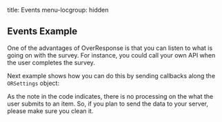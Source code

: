 title: Events
menu-locgroup: hidden

Events Example
------------

One of the advantages of OverResponse is that you can listen to what is
going on with the survey. For instance, you could call your own API when
the user completes the survey. 

Next example shows how you can do this by sending callbacks
along the `ORSettings` object:

<div id="ORClientContainer"></div>
<script>

  function appendContentToLogger(content) {
    // Be aware your user could send anything... it is unprocessed, unescaped and unencoded
    $('#LoggerExample').append(content + '<br />');
  }

  var ORSettings = {
    surveyId: '51870fd5f6664b9314000011',
    containerId: 'ORClientContainer',
    alwaysShow: true,
    onFirstItemChange: function(event) {
      appendContentToLogger('First item was answered with ' + event.response.value);
    },
    onItemChange: function(event) {
      appendContentToLogger('An item was answered with ' + event.response.value);
    },
    onSurveyFinish: function(event) {
      appendContentToLogger('Survey was finished');
    }
  };

  var ORScript = document.createElement('script');
  ORScript.async = true;
  ORScript.src = '//overresponse.com/scripts/respondant/respondant.js';
  document.getElementsByTagName('head')[0].appendChild(ORScript);

</script>
<div id="LoggerExample"></div>

As the note in the code indicates, there is no processing on the what the user submits
to an item. So, if you plan to send the data to your server, please make sure you clean it.


